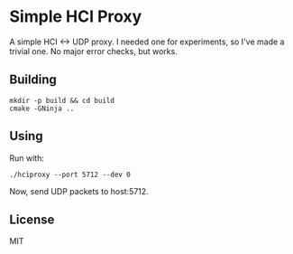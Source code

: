 # Simple HCI Proxy
A simple HCI <-> UDP proxy. I needed one for experiments, so I've made a trivial one. No major error checks, but works.

## Building

	mkdir -p build && cd build
	cmake -GNinja ..

## Using
	
Run with:

	./hciproxy --port 5712 --dev 0

Now, send UDP packets to host:5712.

## License
MIT
